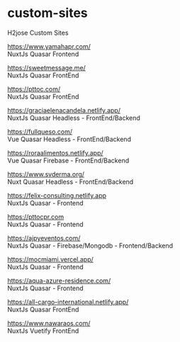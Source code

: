 # custom-sites
H2jose Custom Sites

<https://www.yamahapr.com/>\
NuxtJs Quasar Frontend

<https://sweetmessage.me/>\
NuxtJs Quasar FrontEnd

<https://pttoc.com/>\
NuxtJs Quasar FrontEnd

<https://graciaelenacandela.netlify.app/>\
NuxtJs Quasar Headless - FrontEnd/Backend

<https://fullqueso.com/>\
Vue Quasar Headless - FrontEnd/Backend

<https://roraalimentos.netlify.app/>\
Vue Quasar Firebase - FrontEnd/Backend

<https://www.svderma.org/>\
Nuxt Quasar Headless - FrontEnd/Backend

<https://felix-consulting.netlify.app>\
NuxtJs Quasar - Frontend

<https://pttocpr.com>\
NuxtJs Quasar - Frontend

<https://ajpyeventos.com/>\
NuxtJs Quasar - Firebase/Mongodb - Frontend/Backend

<https://mocmiami.vercel.app/>\
NuxtJs Quasar - Frontend

<https://aqua-azure-residence.com/>\
NuxtJs Quasar - Frontend

<https://all-cargo-international.netlify.app/>\
NuxtJs Quasar FrontEnd

<https://www.nawaraos.com/>\
NuxtJs Vuetify FrontEnd
